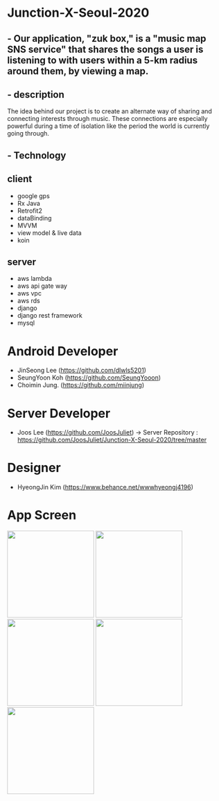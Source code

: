 # Junction-X-Seoul-2020

## - Our application, "zuk box,"  is a "music map SNS service" that shares the songs a user is listening to with users within a 5-km radius around them, by viewing a map.

## - description 
The idea behind our project is to create an alternate way of sharing and connecting interests through music. These connections are especially powerful during a time of isolation like the period the world is currently going through. 

## - Technology 

## client 
- google gps
- Rx Java
- Retrofit2
- dataBinding
- MVVM
- view model & live data
- koin

## server
- aws lambda
- aws api gate way
- aws vpc
- aws rds
- django
- django rest framework
- mysql

# Android Developer
- JinSeong Lee  (https://github.com/dlwls5201)
- SeungYoon Koh (https://github.com/SeungYooon)
- Choimin Jung. (https://github.com/miinjung)

# Server Developer
- Joos Lee (https://github.com/JoosJuliet) 
 -> Server Repository : https://github.com/JoosJuliet/Junction-X-Seoul-2020/tree/master

# Designer
- HyeongJin Kim (https://www.behance.net/wwwhyeongj4196)

# App Screen 

<img src="https://user-images.githubusercontent.com/40010002/95671096-e5690b80-0bcd-11eb-8026-63a71d24b088.png" width="200">

<img src="https://user-images.githubusercontent.com/40010002/95671099-ee59dd00-0bcd-11eb-954c-5469b9f87d03.png" width="200">

<img src="https://user-images.githubusercontent.com/40010002/95671100-f023a080-0bcd-11eb-9d43-a54f6b5abded.png" width="200">

<img src="https://user-images.githubusercontent.com/40010002/95671102-f154cd80-0bcd-11eb-8d40-d7b4e0a6956e.png" width="200">

<img src="https://user-images.githubusercontent.com/40010002/95671103-f285fa80-0bcd-11eb-8587-aca2868d1539.png" width="200">
